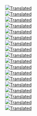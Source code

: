 <img src='f7205881-3904-42ec-ab2c-04f36fa24785_0.png'><a href='f7205881-3904-42ec-ab2c-04f36fa24785_0.png.en.txt'>Translated</a><br><img src='f7205881-3904-42ec-ab2c-04f36fa24785_1.png'><a href='f7205881-3904-42ec-ab2c-04f36fa24785_1.png.en.txt'>Translated</a><br><img src='f7205881-3904-42ec-ab2c-04f36fa24785_2.png'><a href='f7205881-3904-42ec-ab2c-04f36fa24785_2.png.en.txt'>Translated</a><br><img src='f7205881-3904-42ec-ab2c-04f36fa24785_3.png'><a href='f7205881-3904-42ec-ab2c-04f36fa24785_3.png.en.txt'>Translated</a><br><img src='f7205881-3904-42ec-ab2c-04f36fa24785_4.png'><a href='f7205881-3904-42ec-ab2c-04f36fa24785_4.png.en.txt'>Translated</a><br><img src='f7205881-3904-42ec-ab2c-04f36fa24785_5.png'><a href='f7205881-3904-42ec-ab2c-04f36fa24785_5.png.en.txt'>Translated</a><br><img src='f7205881-3904-42ec-ab2c-04f36fa24785_6.png'><a href='f7205881-3904-42ec-ab2c-04f36fa24785_6.png.en.txt'>Translated</a><br><img src='f7205881-3904-42ec-ab2c-04f36fa24785_7.png'><a href='f7205881-3904-42ec-ab2c-04f36fa24785_7.png.en.txt'>Translated</a><br><img src='f7205881-3904-42ec-ab2c-04f36fa24785_8.png'><a href='f7205881-3904-42ec-ab2c-04f36fa24785_8.png.en.txt'>Translated</a><br><img src='f7205881-3904-42ec-ab2c-04f36fa24785_9.png'><a href='f7205881-3904-42ec-ab2c-04f36fa24785_9.png.en.txt'>Translated</a><br><img src='f7205881-3904-42ec-ab2c-04f36fa24785_10.png'><a href='f7205881-3904-42ec-ab2c-04f36fa24785_10.png.en.txt'>Translated</a><br><img src='f7205881-3904-42ec-ab2c-04f36fa24785_11.png'><a href='f7205881-3904-42ec-ab2c-04f36fa24785_11.png.en.txt'>Translated</a><br><img src='f7205881-3904-42ec-ab2c-04f36fa24785_12.png'><a href='f7205881-3904-42ec-ab2c-04f36fa24785_12.png.en.txt'>Translated</a><br><img src='f7205881-3904-42ec-ab2c-04f36fa24785_13.png'><a href='f7205881-3904-42ec-ab2c-04f36fa24785_13.png.en.txt'>Translated</a><br><img src='f7205881-3904-42ec-ab2c-04f36fa24785_14.png'><a href='f7205881-3904-42ec-ab2c-04f36fa24785_14.png.en.txt'>Translated</a><br><img src='f7205881-3904-42ec-ab2c-04f36fa24785_15.png'><a href='f7205881-3904-42ec-ab2c-04f36fa24785_15.png.en.txt'>Translated</a><br><img src='f7205881-3904-42ec-ab2c-04f36fa24785_16.png'><a href='f7205881-3904-42ec-ab2c-04f36fa24785_16.png.en.txt'>Translated</a><br><img src='f7205881-3904-42ec-ab2c-04f36fa24785_17.png'><a href='f7205881-3904-42ec-ab2c-04f36fa24785_17.png.en.txt'>Translated</a><br>
